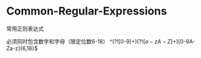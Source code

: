 # Common-Regular-Expressions
常用正则表达式

必须同时包含数字和字母（限定位数6-18） ^(?![0-9]+$)(?![a-zA-Z]+$)[0-9A-Za-z]{6,18}$
